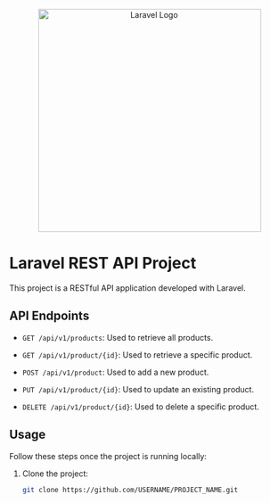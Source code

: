 <p align="center"><a href="https://laravel.com" target="_blank"><img src="https://raw.githubusercontent.com/laravel/art/master/logo-lockup/5%20SVG/2%20CMYK/1%20Full%20Color/laravel-logolockup-cmyk-red.svg" width="400" alt="Laravel Logo"></a></p>

# Laravel REST API Project

This project is a RESTful API application developed with Laravel.

## API Endpoints

- `GET /api/v1/products`: Used to retrieve all products.

- `GET /api/v1/product/{id}`: Used to retrieve a specific product.

- `POST /api/v1/product`: Used to add a new product.

- `PUT /api/v1/product/{id}`: Used to update an existing product.

- `DELETE /api/v1/product/{id}`: Used to delete a specific product.

## Usage

Follow these steps once the project is running locally:

1. Clone the project:
   ```bash
   git clone https://github.com/USERNAME/PROJECT_NAME.git

   
